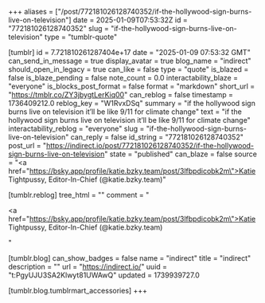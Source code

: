 +++
aliases = ["/post/772181026128740352/if-the-hollywood-sign-burns-live-on-television"]
date = 2025-01-09T07:53:32Z
id = "772181026128740352"
slug = "if-the-hollywood-sign-burns-live-on-television"
type = "tumblr-quote"

[tumblr]
id = 7.721810261287404e+17
date = "2025-01-09 07:53:32 GMT"
can_send_in_message = true
display_avatar = true
blog_name = "indirect"
should_open_in_legacy = true
can_like = false
type = "quote"
is_blazed = false
is_blaze_pending = false
note_count = 0.0
interactability_blaze = "everyone"
is_blocks_post_format = false
format = "markdown"
short_url = "https://tmblr.co/ZY3jbygtLerKiq00"
can_reblog = false
timestamp = 1736409212.0
reblog_key = "W1RvxDSq"
summary = "if the hollywood sign burns live on television it’ll be like 9/11 for climate change"
text = "if the hollywood sign burns live on television it&rsquo;ll be like 9/11 for climate change"
interactability_reblog = "everyone"
slug = "if-the-hollywood-sign-burns-live-on-television"
can_reply = false
id_string = "772181026128740352"
post_url = "https://indirect.io/post/772181026128740352/if-the-hollywood-sign-burns-live-on-television"
state = "published"
can_blaze = false
source = "<a href=\"https://bsky.app/profile/katie.bzky.team/post/3lfbpdicobk2m\">Katie Tightpussy, Editor-In-Chief (@katie.bzky.team)</a>"

[tumblr.reblog]
tree_html = ""
comment = "<p><a href=\"https://bsky.app/profile/katie.bzky.team/post/3lfbpdicobk2m\">Katie Tightpussy, Editor-In-Chief (@katie.bzky.team)</a></p>"

[tumblr.blog]
can_show_badges = false
name = "indirect"
title = "indirect"
description = ""
url = "https://indirect.io/"
uuid = "t:PgyUJU3SA2Klwyt81UWAwQ"
updated = 1739939727.0

[tumblr.blog.tumblrmart_accessories]
+++
